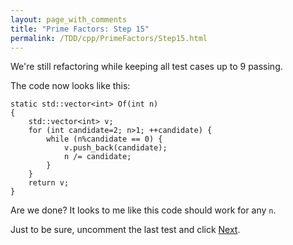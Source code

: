 ```yaml
---
layout: page_with_comments
title: "Prime Factors: Step 15"
permalink: /TDD/cpp/PrimeFactors/Step15.html
---
```


We're still refactoring while keeping all test cases up to 9 passing.

The code now looks like this:

```
static std::vector<int> Of(int n)
{
    std::vector<int> v;
    for (int candidate=2; n>1; ++candidate) {
        while (n%candidate == 0) {
            v.push_back(candidate);
            n /= candidate;
        }
    }
    return v;
}
```

Are we done?  It looks to me like this code should work for any ```n```.

Just to be sure, uncomment the last test and click [Next](Step16.html).
